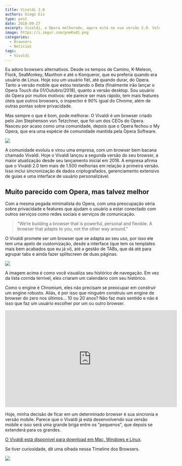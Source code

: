 ```yaml
---
title: Vivaldi 2.0
authors: Diego Eis
type: post
date: 2018-09-27
excerpt: Vivaldi, o Opera melhorado, agora está na sua versão 2.0. Vale a pena ver.
image: https://i.imgur.com/pneKud1.png
categories:
  - Browsers
  - Notícias
tags:
  - Vivaldi
---
```


Eu adoro browsers alternativos. Desde os tempos de Camino, K-Meleon, Flock, SeaMonkey, Maxthon e até o Konqueror, que eu preferia quando era usuário de Linux. Hoje sou um usuário fiél, até quando durar, do Opera. Tanto a versão mobile que estou testando o Beta (finalmente irão lançar o Opera Touch dia 01/Outubro/2018), quanto a versão desktop. Sou usuário do Opera por muitos motivos: ele parece ser mais rápido, tem mais features úteis que outros browsers, o inspector é 90% igual do Chrome, além de outras pontas sobre privacidade.

Mas sempre o que é bom, pode melhorar. O Vivaldi é um browser criado pelo Jon Stephenson von Tetzchner, que foi um dos CEOs do Opera. Nasceu por acaso como uma comunidade, depois que o Opera fechou o My Opera, que era uma espécie de comunidade mantida pela Opera Software. 

![](https://vivaldi.com/wp-content/uploads/2018/02/background-image-4.jpg)

A comunidade evoluiu e virou uma empresa, com um browser bem bacana chamado Vivaldi. Hoje o Vivaldi lançou a segunda versão do seu browser, a maior atualização desde seu lançamento inicial em 2016. A empresa afirma que o Vivaldi 2.0 tem mais de 1.500 melhorias em relação à primeira versão. Isso inclui sincronização de dados criptografados, gerenciamento extensivo de guias e uma interface de usuário personalizável.

## Muito parecido com Opera, mas talvez melhor

Com a mesma pegada minimalista do Opera, com uma preocupação séria sobre privacidade e features que ajudam o usuário a estar conectado com outros serviços como redes sociais e serviços de comunicação. 

> "We’re building a browser that is powerful, personal and flexible. A browser that adapts to you, not the other way around."

O Vivaldi promete ser um browser que se adapta ao seu uso, por isso ele tem uma apelo de customização, desde a interface (que tem os templates mais bem acabados que eu já vi), até a gestão de TABs, que dá até para agrupar tabs e ainda fazer splitscreen de duas páginas.

![](https://i.imgur.com/kDPlzkj.jpg)

A imagem acima é como você visualiza seu histórico de navegação. Em vez da lista corrida terrível, eles criaram um calendário com seu histórico.

Como o engine é Chromium, eles não precisam se preocupar em construir um engine robusto. Aliás, é por isso que ninguém construiu um engine de browser do zero nos últimos... 10 ou 20 anos? Não faz mais sentido e não é isso que faz um usuário escolher por um ou outro browser.

<iframe width="560" height="315" src="https://www.youtube.com/embed/feGKcVUjj0s" frameborder="0" allow="autoplay; encrypted-media" allowfullscreen></iframe>

Hoje, minha decisão de ficar em um determinado browser é sua sincronia e versão mobile. Parece que o Vivaldi já está desenvolvendo sua versão mobile e isso será uma grande briga entre os "pequenos", que depois se extenderá para os grandes.

[O Vivaldi está disponível para download em Mac, Windows e Linux](http://bit.ly/2QdOC21).

Se tiver curiosidade, dê uma olhada nessa Timeline dos Browsers.

![](https://upload.wikimedia.org/wikipedia/commons/7/74/Timeline_of_web_browsers.svg)